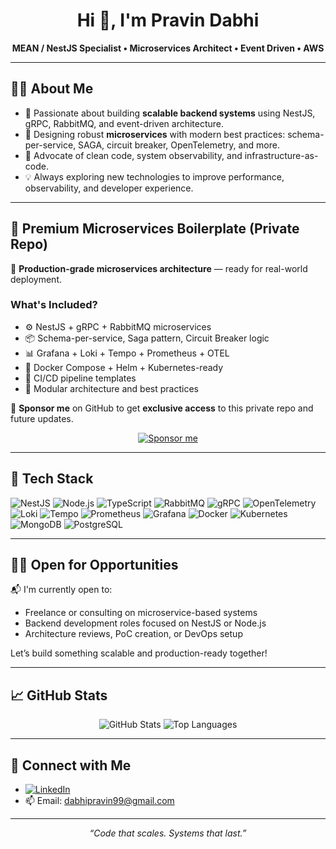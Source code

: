 <h1 align="center">Hi 👋, I'm Pravin Dabhi</h1>

<p align="center">
  <strong>MEAN / NestJS Specialist • Microservices Architect • Event Driven • AWS</strong>
</p>

---

## 👨‍💻 About Me

- 🔧 Passionate about building **scalable backend systems** using NestJS, gRPC, RabbitMQ, and event-driven architecture.
- 🧱 Designing robust **microservices** with modern best practices: schema-per-service, SAGA, circuit breaker, OpenTelemetry, and more.
- 🧪 Advocate of clean code, system observability, and infrastructure-as-code.
- 💡 Always exploring new technologies to improve performance, observability, and developer experience.

---

## 🔐 Premium Microservices Boilerplate (Private Repo)

🚀 **Production-grade microservices architecture** — ready for real-world deployment.

### What's Included?

- ⚙️ NestJS + gRPC + RabbitMQ microservices
- 📦 Schema-per-service, Saga pattern, Circuit Breaker logic
- 📊 Grafana + Loki + Tempo + Prometheus + OTEL
- 🐳 Docker Compose + Helm + Kubernetes-ready
- 🧪 CI/CD pipeline templates
- 🧼 Modular architecture and best practices

💖 **Sponsor me** on GitHub to get **exclusive access** to this private repo and future updates.

<p align="center">
  <a href="https://github.com/sponsors/PravinDP">
    <img src="https://img.shields.io/badge/Sponsor-❤️-ff4081?style=for-the-badge" alt="Sponsor me" />
  </a>
</p>

---

## 🧰 Tech Stack

![NestJS](https://img.shields.io/badge/NestJS-E0234E?style=flat&logo=nestjs&logoColor=white)
![Node.js](https://img.shields.io/badge/Node.js-339933?style=flat&logo=node.js&logoColor=white)
![TypeScript](https://img.shields.io/badge/TypeScript-3178C6?style=flat&logo=typescript&logoColor=white)
![RabbitMQ](https://img.shields.io/badge/RabbitMQ-FF6600?style=flat&logo=rabbitmq&logoColor=white)
![gRPC](https://img.shields.io/badge/gRPC-4285F4?style=flat&logo=grpc&logoColor=white)
![OpenTelemetry](https://img.shields.io/badge/OpenTelemetry-000?style=flat&logo=opentelemetry&logoColor=white)
![Loki](https://img.shields.io/badge/Loki-0E1E25?style=flat&logo=grafana&logoColor=orange)
![Tempo](https://img.shields.io/badge/Tempo-0E1E25?style=flat&logo=grafana&logoColor=orange)
![Prometheus](https://img.shields.io/badge/Prometheus-E6522C?style=flat&logo=prometheus&logoColor=white)
![Grafana](https://img.shields.io/badge/Grafana-F46800?style=flat&logo=grafana&logoColor=white)
![Docker](https://img.shields.io/badge/Docker-2496ED?style=flat&logo=docker&logoColor=white)
![Kubernetes](https://img.shields.io/badge/Kubernetes-326CE5?style=flat&logo=kubernetes&logoColor=white)
![MongoDB](https://img.shields.io/badge/MongoDB-4EA94B?style=flat&logo=mongodb&logoColor=white)
![PostgreSQL](https://img.shields.io/badge/PostgreSQL-4169E1?style=flat&logo=postgresql&logoColor=white)

---

## 🧑‍💼 Open for Opportunities

📬 I'm currently open to:
- Freelance or consulting on microservice-based systems
- Backend development roles focused on NestJS or Node.js
- Architecture reviews, PoC creation, or DevOps setup

Let’s build something scalable and production-ready together!

---

## 📈 GitHub Stats

<p align="center">
  <img src="https://github-readme-stats.vercel.app/api?username=PravinDP&show_icons=true&theme=radical" alt="GitHub Stats" />
  <img src="https://github-readme-stats.vercel.app/api/top-langs/?username=PravinDP&layout=compact&theme=radical" alt="Top Languages" />
</p>

---

## 🔗 Connect with Me

- [![LinkedIn](https://img.shields.io/badge/LinkedIn-Pravin%20Dabhi-blue?style=flat&logo=linkedin)](https://www.linkedin.com/in/pravin-dabhi-79871322/)
- 📫 Email: dabhipravin99@gmail.com

---

<p align="center">
  <i>“Code that scales. Systems that last.”</i>
</p>
